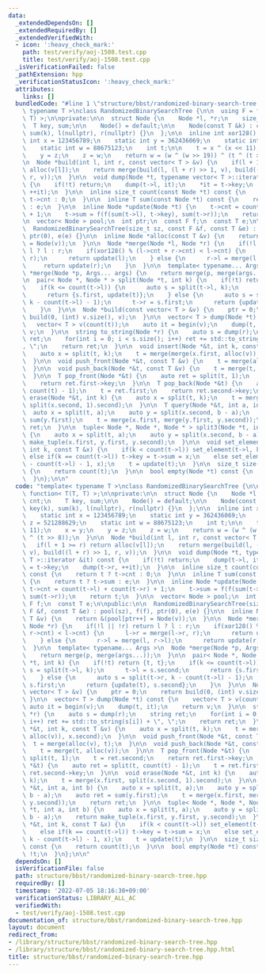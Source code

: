 ```yaml
---
data:
  _extendedDependsOn: []
  _extendedRequiredBy: []
  _extendedVerifiedWith:
  - icon: ':heavy_check_mark:'
    path: test/verify/aoj-1508.test.cpp
    title: test/verify/aoj-1508.test.cpp
  _isVerificationFailed: false
  _pathExtension: hpp
  _verificationStatusIcon: ':heavy_check_mark:'
  attributes:
    links: []
  bundledCode: "#line 1 \"structure/bbst/randomized-binary-search-tree.hpp\"\ntemplate<\
    \ typename T >\nclass RandomizedBinarySearchTree {\n\n  using F = function< T(T,\
    \ T) >;\n\nprivate:\n\n  struct Node {\n    Node *l, *r;\n    size_t cnt;\n  \
    \  T key, sum;\n\n    Node() = default;\n\n    Node(const T &k) : cnt(1), key(k),\
    \ sum(k), l(nullptr), r(nullptr) {}\n  };\n\n  inline int xor128() {\n    static\
    \ int x = 123456789;\n    static int y = 362436069;\n    static int z = 521288629;\n\
    \    static int w = 88675123;\n    int t;\n\n    t = x ^ (x << 11);\n    x = y;\n\
    \    y = z;\n    z = w;\n    return w = (w ^ (w >> 19)) ^ (t ^ (t >> 8));\n  }\n\
    \n  Node *build(int l, int r, const vector< T > &v) {\n    if(l + 1 >= r) return\
    \ alloc(v[l]);\n    return merge(build(l, (l + r) >> 1, v), build((l + r) >> 1,\
    \ r, v));\n  }\n\n  void dump(Node *t, typename vector< T >::iterator &it) const\
    \ {\n    if(!t) return;\n    dump(t->l, it);\n    *it = t->key;\n    dump(t->r,\
    \ ++it);\n  }\n\n  inline size_t count(const Node *t) const {\n    return t ?\
    \ t->cnt : 0;\n  }\n\n  inline T sum(const Node *t) const {\n    return t ? t->sum\
    \ : e;\n  }\n\n  inline Node *update(Node *t) {\n    t->cnt = count(t->l) + count(t->r)\
    \ + 1;\n    t->sum = f(f(sum(t->l), t->key), sum(t->r));\n    return t;\n  }\n\
    \n  vector< Node > pool;\n  int ptr;\n  const F f;\n  const T e;\n\npublic:\n\n\
    \  RandomizedBinarySearchTree(size_t sz, const F &f, const T &e) : pool(sz), f(f),\
    \ ptr(0), e(e) {}\n\n  inline Node *alloc(const T &v) {\n    return &(pool[ptr++]\
    \ = Node(v));\n  }\n\n  Node *merge(Node *l, Node *r) {\n    if(!l || !r) return\
    \ l ? l : r;\n    if(xor128() % (l->cnt + r->cnt) < l->cnt) {\n      l->r = merge(l->r,\
    \ r);\n      return update(l);\n    } else {\n      r->l = merge(l, r->l);\n \
    \     return update(r);\n    }\n  }\n\n  template< typename... Args >\n  Node\
    \ *merge(Node *p, Args... args) {\n    return merge(p, merge(args...));\n  }\n\
    \n  pair< Node *, Node * > split(Node *t, int k) {\n    if(!t) return {t, t};\n\
    \    if(k <= count(t->l)) {\n      auto s = split(t->l, k);\n      t->l = s.second;\n\
    \      return {s.first, update(t)};\n    } else {\n      auto s = split(t->r,\
    \ k - count(t->l) - 1);\n      t->r = s.first;\n      return {update(t), s.second};\n\
    \    }\n  }\n\n  Node *build(const vector< T > &v) {\n    ptr = 0;\n    return\
    \ build(0, (int) v.size(), v);\n  }\n\n  vector< T > dump(Node *t) const {\n \
    \   vector< T > v(count(t));\n    auto it = begin(v);\n    dump(t, it);\n    return\
    \ v;\n  }\n\n  string to_string(Node *r) {\n    auto s = dump(r);\n    string\
    \ ret;\n    for(int i = 0; i < s.size(); i++) ret += std::to_string(s[i]) + \"\
    , \";\n    return ret;\n  }\n\n  void insert(Node *&t, int k, const T &v) {\n\
    \    auto x = split(t, k);\n    t = merge(merge(x.first, alloc(v)), x.second);\n\
    \  }\n\n  void push_front(Node *&t, const T &v) {\n    t = merge(alloc(v), t);\n\
    \  }\n\n  void push_back(Node *&t, const T &v) {\n    t = merge(t, alloc(v));\n\
    \  }\n\n  T pop_front(Node *&t) {\n    auto ret = split(t, 1);\n    t = ret.second;\n\
    \    return ret.first->key;\n  }\n\n  T pop_back(Node *&t) {\n    auto ret = split(t,\
    \ count(t) - 1);\n    t = ret.first;\n    return ret.second->key;\n  }\n\n  void\
    \ erase(Node *&t, int k) {\n    auto x = split(t, k);\n    t = merge(x.first,\
    \ split(x.second, 1).second);\n  }\n\n  T query(Node *&t, int a, int b) {\n  \
    \  auto x = split(t, a);\n    auto y = split(x.second, b - a);\n    auto ret =\
    \ sum(y.first);\n    t = merge(x.first, merge(y.first, y.second));\n    return\
    \ ret;\n  }\n\n  tuple< Node *, Node *, Node * > split3(Node *t, int a, int b)\
    \ {\n    auto x = split(t, a);\n    auto y = split(x.second, b - a);\n    return\
    \ make_tuple(x.first, y.first, y.second);\n  }\n\n  void set_element(Node *&t,\
    \ int k, const T &x) {\n    if(k < count(t->l)) set_element(t->l, k, x);\n   \
    \ else if(k == count(t->l)) t->key = t->sum = x;\n    else set_element(t->r, k\
    \ - count(t->l) - 1, x);\n    t = update(t);\n  }\n\n  size_t size(Node *t) const\
    \ {\n    return count(t);\n  }\n\n  bool empty(Node *t) const {\n    return !t;\n\
    \  }\n};\n\n"
  code: "template< typename T >\nclass RandomizedBinarySearchTree {\n\n  using F =\
    \ function< T(T, T) >;\n\nprivate:\n\n  struct Node {\n    Node *l, *r;\n    size_t\
    \ cnt;\n    T key, sum;\n\n    Node() = default;\n\n    Node(const T &k) : cnt(1),\
    \ key(k), sum(k), l(nullptr), r(nullptr) {}\n  };\n\n  inline int xor128() {\n\
    \    static int x = 123456789;\n    static int y = 362436069;\n    static int\
    \ z = 521288629;\n    static int w = 88675123;\n    int t;\n\n    t = x ^ (x <<\
    \ 11);\n    x = y;\n    y = z;\n    z = w;\n    return w = (w ^ (w >> 19)) ^ (t\
    \ ^ (t >> 8));\n  }\n\n  Node *build(int l, int r, const vector< T > &v) {\n \
    \   if(l + 1 >= r) return alloc(v[l]);\n    return merge(build(l, (l + r) >> 1,\
    \ v), build((l + r) >> 1, r, v));\n  }\n\n  void dump(Node *t, typename vector<\
    \ T >::iterator &it) const {\n    if(!t) return;\n    dump(t->l, it);\n    *it\
    \ = t->key;\n    dump(t->r, ++it);\n  }\n\n  inline size_t count(const Node *t)\
    \ const {\n    return t ? t->cnt : 0;\n  }\n\n  inline T sum(const Node *t) const\
    \ {\n    return t ? t->sum : e;\n  }\n\n  inline Node *update(Node *t) {\n   \
    \ t->cnt = count(t->l) + count(t->r) + 1;\n    t->sum = f(f(sum(t->l), t->key),\
    \ sum(t->r));\n    return t;\n  }\n\n  vector< Node > pool;\n  int ptr;\n  const\
    \ F f;\n  const T e;\n\npublic:\n\n  RandomizedBinarySearchTree(size_t sz, const\
    \ F &f, const T &e) : pool(sz), f(f), ptr(0), e(e) {}\n\n  inline Node *alloc(const\
    \ T &v) {\n    return &(pool[ptr++] = Node(v));\n  }\n\n  Node *merge(Node *l,\
    \ Node *r) {\n    if(!l || !r) return l ? l : r;\n    if(xor128() % (l->cnt +\
    \ r->cnt) < l->cnt) {\n      l->r = merge(l->r, r);\n      return update(l);\n\
    \    } else {\n      r->l = merge(l, r->l);\n      return update(r);\n    }\n\
    \  }\n\n  template< typename... Args >\n  Node *merge(Node *p, Args... args) {\n\
    \    return merge(p, merge(args...));\n  }\n\n  pair< Node *, Node * > split(Node\
    \ *t, int k) {\n    if(!t) return {t, t};\n    if(k <= count(t->l)) {\n      auto\
    \ s = split(t->l, k);\n      t->l = s.second;\n      return {s.first, update(t)};\n\
    \    } else {\n      auto s = split(t->r, k - count(t->l) - 1);\n      t->r =\
    \ s.first;\n      return {update(t), s.second};\n    }\n  }\n\n  Node *build(const\
    \ vector< T > &v) {\n    ptr = 0;\n    return build(0, (int) v.size(), v);\n \
    \ }\n\n  vector< T > dump(Node *t) const {\n    vector< T > v(count(t));\n   \
    \ auto it = begin(v);\n    dump(t, it);\n    return v;\n  }\n\n  string to_string(Node\
    \ *r) {\n    auto s = dump(r);\n    string ret;\n    for(int i = 0; i < s.size();\
    \ i++) ret += std::to_string(s[i]) + \", \";\n    return ret;\n  }\n\n  void insert(Node\
    \ *&t, int k, const T &v) {\n    auto x = split(t, k);\n    t = merge(merge(x.first,\
    \ alloc(v)), x.second);\n  }\n\n  void push_front(Node *&t, const T &v) {\n  \
    \  t = merge(alloc(v), t);\n  }\n\n  void push_back(Node *&t, const T &v) {\n\
    \    t = merge(t, alloc(v));\n  }\n\n  T pop_front(Node *&t) {\n    auto ret =\
    \ split(t, 1);\n    t = ret.second;\n    return ret.first->key;\n  }\n\n  T pop_back(Node\
    \ *&t) {\n    auto ret = split(t, count(t) - 1);\n    t = ret.first;\n    return\
    \ ret.second->key;\n  }\n\n  void erase(Node *&t, int k) {\n    auto x = split(t,\
    \ k);\n    t = merge(x.first, split(x.second, 1).second);\n  }\n\n  T query(Node\
    \ *&t, int a, int b) {\n    auto x = split(t, a);\n    auto y = split(x.second,\
    \ b - a);\n    auto ret = sum(y.first);\n    t = merge(x.first, merge(y.first,\
    \ y.second));\n    return ret;\n  }\n\n  tuple< Node *, Node *, Node * > split3(Node\
    \ *t, int a, int b) {\n    auto x = split(t, a);\n    auto y = split(x.second,\
    \ b - a);\n    return make_tuple(x.first, y.first, y.second);\n  }\n\n  void set_element(Node\
    \ *&t, int k, const T &x) {\n    if(k < count(t->l)) set_element(t->l, k, x);\n\
    \    else if(k == count(t->l)) t->key = t->sum = x;\n    else set_element(t->r,\
    \ k - count(t->l) - 1, x);\n    t = update(t);\n  }\n\n  size_t size(Node *t)\
    \ const {\n    return count(t);\n  }\n\n  bool empty(Node *t) const {\n    return\
    \ !t;\n  }\n};\n\n"
  dependsOn: []
  isVerificationFile: false
  path: structure/bbst/randomized-binary-search-tree.hpp
  requiredBy: []
  timestamp: '2022-07-05 18:16:30+09:00'
  verificationStatus: LIBRARY_ALL_AC
  verifiedWith:
  - test/verify/aoj-1508.test.cpp
documentation_of: structure/bbst/randomized-binary-search-tree.hpp
layout: document
redirect_from:
- /library/structure/bbst/randomized-binary-search-tree.hpp
- /library/structure/bbst/randomized-binary-search-tree.hpp.html
title: structure/bbst/randomized-binary-search-tree.hpp
---
```

